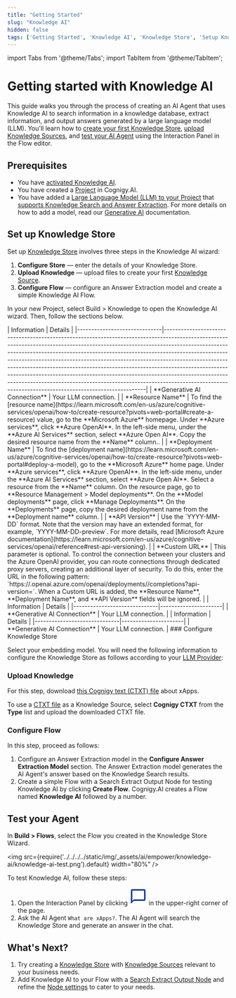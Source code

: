 ```yaml
---
title: "Getting Started"
slug: "Knowledge AI"
hidden: false
tags: ['Getting Started', 'Knowledge AI', 'Knowledge Store', 'Setup Knowledge Sources']
---
```



import Tabs from '@theme/Tabs';
import TabItem from '@theme/TabItem';

# Getting started with Knowledge AI

This guide walks you through the process of creating an AI Agent that uses Knowledge AI to search information in a knowledge database, extract information, and output answers generated by a large language model (LLM). You'll learn how to [create your first Knowledge Store](#create-your-first-knowledge-store), [upload Knowledge Sources](#upload-knowledge-sources), and [test your AI Agent](#test-your-agent) using the Interaction Panel in the Flow editor.

## Prerequisites

- You have [activated Knowledge AI](activate.md).
- You have created a [Project](../../build/projects.md) in Cognigy.AI.
- You have added a [Large Language Model (LLM) to your Project](../llms/providers/all-providers.md) that [supports Knowledge Search and Answer Extraction](../../empower/llms/model-support-by-feature.md). For more details on how to add a model, read our [Generative AI](../generative-ai.md#add-a-model) documentation.

## Set up Knowledge Store

Set up [Knowledge Store](knowledge-store.md) involves three steps in the Knowledge AI wizard:

1. **Configure Store** — enter the details of your Knowledge Store.
2. **Upload Knowledge** — upload files to create your first [Knowledge Source](knowledge-source/knowledge-source.md).
3. **Configure Flow** — configure an Answer Extraction model and create a simple Knowledge AI Flow.

In your new Project, select Build > Knowledge to open the Knowledge AI wizard. Then, follow the sections below.

<Tabs>
  <TabItem value="tab1" label="Microsoft Azure OpenAI" default>
    | Information                  | Details                                                                                                                                                                                                                                                                                                                                                                                                                                                                                                                                                                                                                                 |
    |------------------------------|-----------------------------------------------------------------------------------------------------------------------------------------------------------------------------------------------------------------------------------------------------------------------------------------------------------------------------------------------------------------------------------------------------------------------------------------------------------------------------------------------------------------------------------------------------------------------------------------------------------------------------------------|
    | **Generative AI Connection** | Your LLM connection.                                                                                                                                                                                                                                                                                                                                                                                                                                                                                                                                                                                                                    |
    | **Resource Name**            | To find the [resource name](https://learn.microsoft.com/en-us/azure/cognitive-services/openai/how-to/create-resource?pivots=web-portal#create-a-resource) value, go to the **Microsoft Azure** homepage. Under **Azure services**, click **Azure OpenAI**. In the left-side menu, under the **Azure AI Services** section, select **Azure Open AI**. Copy the desired resource name from the **Name** column..                                                                                                                                                                                                                          |
    | **Deployment Name**          | To find the [deployment name](https://learn.microsoft.com/en-us/azure/cognitive-services/openai/how-to/create-resource?pivots=web-portal#deploy-a-model), go to the **Microsoft Azure** home page. Under **Azure services**, click **Azure OpenAI**. In the left-side menu, under the **Azure AI Services** section, select **Azure Open AI**. Select a resource from the **Name** column. On the resource page, go to **Resource Management > Model deployments**. On the **Model deployments** page, click **Manage Deployments**. On the **Deployments** page, copy the desired deployment name from the **Deployment name** column. |
    | **API Version**              | Use the `YYYY-MM-DD` format. Note that the version may have an extended format, for example, `YYYY-MM-DD-preview`. For more details, read [Microsoft Azure documentation](https://learn.microsoft.com/en-us/azure/cognitive-services/openai/reference#rest-api-versioning).                                                                                                                                                                                                                                                                                                                                                             |
    | **Custom URL**               | This parameter is optional. To control the connection between your clusters and the Azure OpenAI provider, you can route connections through dedicated proxy servers, creating an additional layer of security. To do this, enter the URL in the following pattern: `https://<resource-name>.openai.azure.com/openai/deployments/<deployment-name>/completions?api-version=<api-verson>`. When a Custom URL is added, the **Resource Name**, **Deployment Name**, and **API Version** fields will be ignored.                                                                                                                           |

  </TabItem>
  <TabItem value="tab2" label="OpenAI">
    | Information                  | Details              |
    |------------------------------|----------------------|
    | **Generative AI Connection** | Your LLM connection. |

  </TabItem>
  <TabItem value="tab3" label="Aleph Alpha">
    | Information                  | Details              |
    |------------------------------|----------------------|
    | **Generative AI Connection** | Your LLM connection. |

  </TabItem>
</Tabs>
### Configure Knowledge Store

Select your embedding model. You will need the following information to configure the Knowledge Store as follows according to your [LLM Provider](../llms/providers/all-providers.md):

### Upload Knowledge

For this step, download [this Cognigy text (CTXT) file](https://docs.cognigy.com/_assets/ai/empower/knowledge-ai/cognigy-sample.ctxt) about xApps.

To use a [CTXT file](knowledge-source/text-formats/ctxt.md) as a Knowledge Source, select **Cognigy CTXT** from the **Type** list and upload the downloaded CTXT file.

### Configure Flow

In this step, proceed as follows:

1. Configure an Answer Extraction model in the **Configure Answer Extraction Model** section. The Answer Extraction model generates the AI Agent's answer based on the Knowledge Search results.
2. Create a simple Flow with a Search Extract Output Node for testing Knowledge AI by clicking **Create Flow**. Cognigy.AI creates a Flow named **Knowledge AI** followed by a number.

## Test your Agent

In **Build > Flows**, select the Flow you created in the Knowledge Store Wizard.

<img src={require('../../../../static/img/_assets/ai/empower/knowledge-ai/knowledge-ai-test.png').default} width="80%" />

To test Knowledge AI, follow these steps:

1. Open the Interaction Panel by clicking ![interaction-panel](../../../../static/img/_assets/icons/interaction-panel.svg) in the upper-right corner of the page.
2. Ask the AI Agent `What are xApps?`. The AI Agent will search the Knowledge Store and generate an answer in the chat.

## What's Next?

1. Try creating a [Knowledge Store](knowledge-store.md) with [Knowledge Sources](knowledge-source/knowledge-source.md) relevant to your business needs.
2. Add Knowledge AI to your Flow with a [Search Extract Output Node](knowledge-search-and-extraction/search-extract-output.md) and refine the [Node settings](../../build/node-reference/other-nodes/search-extract-output.md) to cater to your needs.
